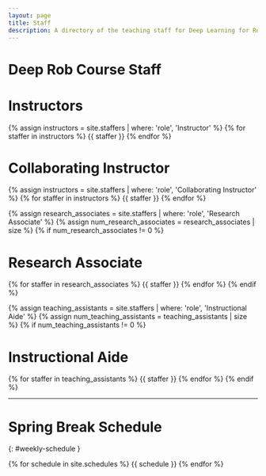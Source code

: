 ```yaml
---
layout: page
title: Staff
description: A directory of the teaching staff for Deep Learning for Robot Perception at the University of Michigan.
---
```


# Deep Rob Course Staff

<div class="staff-row" >
<div markdown="1" class="staff-column">

# Instructors

{% assign instructors = site.staffers | where: 'role', 'Instructor' %}
{% for staffer in instructors %}
{{ staffer }}
{% endfor %}

</div>
<div markdown="1" class="staff-column">

# Collaborating Instructor

{% assign instructors = site.staffers | where: 'role', 'Collaborating Instructor' %}
{% for staffer in instructors %}
{{ staffer }}
{% endfor %}

</div>
</div>

{% assign research_associates = site.staffers | where: 'role', 'Research Associate' %}
{% assign num_research_associates = research_associates | size %}
{% if num_research_associates != 0 %}

# Research Associate

{% for staffer in research_associates %}
{{ staffer }}
{% endfor %}
{% endif %}

{% assign teaching_assistants = site.staffers | where: 'role', 'Instructional Aide' %}
{% assign num_teaching_assistants = teaching_assistants | size %}
{% if num_teaching_assistants != 0 %}

# Instructional Aide

{% for staffer in teaching_assistants %}
{{ staffer }}
{% endfor %}
{% endif %}

---

# Spring Break Schedule
{: #weekly-schedule }

{% for schedule in site.schedules %}
{{ schedule }}
{% endfor %}